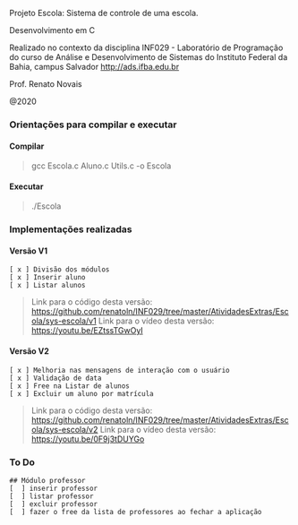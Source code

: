 
Projeto Escola: Sistema de controle de uma escola.

Desenvolvimento em C

Realizado no contexto da disciplina INF029 - Laboratório de Programação
do curso de Análise e Desenvolvimento de Sistemas do Instituto Federal da Bahia, campus Salvador
http://ads.ifba.edu.br

Prof. Renato Novais

@2020
 ### Orientações para compilar e executar
#### Compilar
> gcc Escola.c Aluno.c Utils.c -o Escola
#### Executar
> ./Escola

 ### Implementações realizadas
 #### Versão V1
	[ x ] Divisão dos módulos
	[ x ] Inserir aluno
	[ x ] Listar alunos
> Link para o código desta versão: https://github.com/renatoln/INF029/tree/master/AtividadesExtras/Escola/sys-escola/v1
> Link para o vídeo desta versão: https://youtu.be/EZtssTGwOyI

 #### Versão V2
	[ x ] Melhoria nas mensagens de interação com o usuário
	[ x ] Validação de data
	[ x ] Free na Listar de alunos
	[ x ] Excluir um aluno por matrícula
> Link para o código desta versão: https://github.com/renatoln/INF029/tree/master/AtividadesExtras/Escola/sys-escola/v2
> Link para o vídeo desta versão: https://youtu.be/0F9j3tDUYGo

 ### To Do
 	## Módulo professor
 	[  ] inserir professor
 	[  ] listar professor
 	[  ] excluir professor
	[  ] fazer o free da lista de professores ao fechar a aplicação
